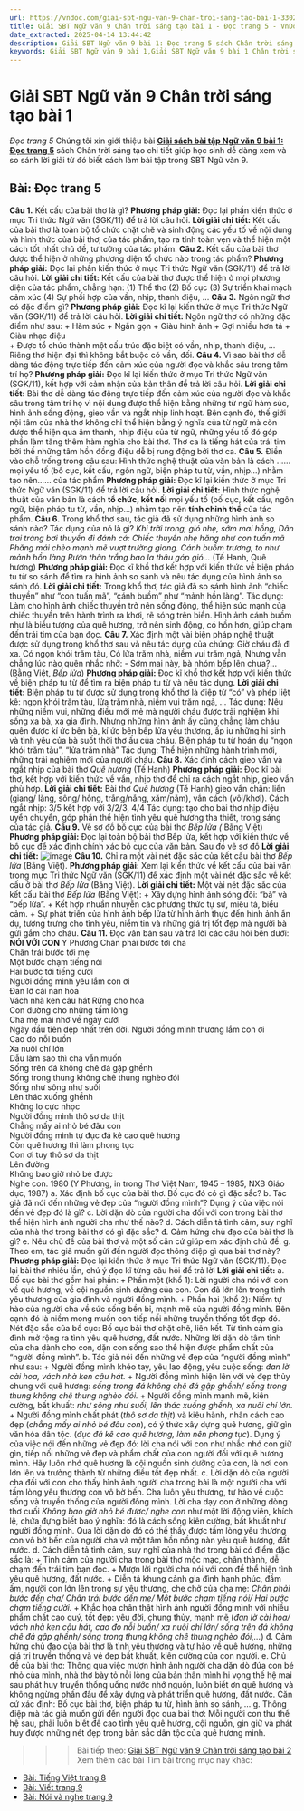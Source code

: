 ```yaml
---
url: https://vndoc.com/giai-sbt-ngu-van-9-chan-troi-sang-tao-bai-1-330252
title: Giải SBT Ngữ văn 9 Chân trời sáng tạo bài 1 - Đọc trang 5 - VnDoc.com
date_extracted: 2025-04-14 13:44:42
description: Giải SBT Ngữ văn 9 bài 1: Đọc trang 5 sách Chân trời sáng tạo có đáp án chi tiết cho các bạn cùng tham khảo.
keywords: Giải SBT Ngữ văn 9 bài 1,Giải SBT Ngữ văn 9 bài 1 Chân trời sáng tạo,Giải sách bài tập Ngữ văn CTST lớp 9,Ngữ văn lớp 9 Chân trời sáng tạo,giải bài tập ngữ văn lớp 9,bài Đọc trang 5,giải SBT ngữ văn 9 CTST trang 5
---
```


# Giải SBT Ngữ văn 9 Chân trời sáng tạo bài 1
 _Đọc trang 5_
Chúng tôi xin giới thiệu bài [**Giải sách bài tập Ngữ văn 9 bài 1: Đọc trang 5**](<https://vndoc.com/giai-sbt-ngu-van-9-chan-troi-sang-tao-bai-1-330252>) sách Chân trời sáng tạo chi tiết giúp học sinh dễ dàng xem và so sánh lời giải từ đó biết cách làm bài tập trong SBT Ngữ văn 9.
## Bài: Đọc trang 5
**Câu 1.** Kết cấu của bài thơ là gì?
**Phương pháp giải:**
Đọc lại phần kiến thức ở mục Tri thức Ngữ văn \(SGK/11\) để trả lời câu hỏi.
**Lời giải chi tiết:**
Kết cấu của bài thơ là toàn bộ tổ chức chặt chẽ và sinh động các yếu tố về nội dung và hình thức của bài thơ, của tác phẩm, tạo ra tính toàn vẹn và thể hiện một cách tốt nhất chủ đề, tư tưởng của tác phẩm.
**Câu 2.** Kết cấu của bài thơ được thể hiện ở những phương diện tổ chức nào trong tác phẩm?
**Phương pháp giải:**
Đọc lại phần kiến thức ở mục Tri thức Ngữ văn \(SGK/11\) để trả lời câu hỏi.
**Lời giải chi tiết:**
Kết cấu của bài thơ được thể hiện ở mọi phương diện của tác phẩm, chẳng hạn:
\(1\) Thể thơ
\(2\) Bố cục
\(3\) Sự triển khai mạch cảm xúc
\(4\) Sự phối hợp của vần, nhịp, thanh điệu, ...
**Câu 3.** Ngôn ngữ thơ có đặc điểm gì?
**Phương pháp giải:**
Đọc kĩ lại kiến thức ở mục Tri thức Ngữ văn \(SGK/11\) để trả lời câu hỏi.
**Lời giải chi tiết:**
Ngôn ngữ thơ có những đặc điểm như sau:
\+ Hàm súc
\+ Ngắn gọn
\+ Giàu hình ảnh
\+ Gợi nhiều hơn tả
\+ Giàu nhạc điệu  
\+ Được tổ chức thành một cấu trúc đặc biệt có vần, nhịp, thanh điệu, …
Riêng thơ hiện đại thì không bắt buộc có vần, đối.
**Câu 4.** Vì sao bài thơ dễ dàng tác động trực tiếp đến cảm xúc của người đọc và khắc sâu trong tâm trí họ?
**Phương pháp giải:**
Đọc kĩ lại kiến thức ở mục Tri thức Ngữ văn \(SGK/11\), kết hợp với cảm nhận của bản thân để trả lời câu hỏi.
**Lời giải chi tiết:**
Bài thơ dễ dàng tác động trực tiếp đến cảm xúc của người đọc và khắc sâu trong tâm trí họ vì nội dung được thể hiện bằng những từ ngữ hàm súc, hình ảnh sống động, gieo vần và ngắt nhịp linh hoạt. Bên cạnh đó, thế giới nội tâm của nhà thơ không chỉ thể hiện bằng ý nghĩa của từ ngữ mà còn được thể hiện qua âm thanh, nhịp điệu của từ ngữ, những yếu tố đó góp phần làm tăng thêm hàm nghĩa cho bài thơ. Thơ ca là tiếng hát của trái tim bởi thế những tâm hồn đồng điệu dễ bị rung động bởi thơ ca.
**Câu 5.** Điền vào chỗ trống trong câu sau:
Hình thức nghệ thuật của văn bản là cách …… mọi yếu tố \(bố cục, kết cấu, ngôn ngữ, biện pháp tu từ, vần, nhịp…\) nhằm tạo nên…… của tác phẩm
**Phương pháp giải:**
Đọc kĩ lại kiến thức ở mục Tri thức Ngữ văn \(SGK/11\) để trả lời câu hỏi.
**Lời giải chi tiết:**
Hình thức nghệ thuật của văn bản là cách **tổ chức, kết nối** mọi yếu tố \(bố cục, kết cấu, ngôn ngữ, biện pháp tu từ, vần, nhịp…\) nhằm tạo nên **tính chỉnh thể** của tác phẩm.
**Câu 6.** Trong khổ thơ sau, tác giả đã sử dụng những hình ảnh so sánh nào? Tác dụng của nó là gì?
_Khi trời trong, gió nhẹ, sớm mai hồng,_
_Dân trai tráng bơi thuyền đi đánh cá:_
_Chiếc thuyền nhẹ hăng như con tuấn mã_
 _Phăng mái chèo mạnh mẽ vượt trường giang._
_Cánh buồm trương, to như mảnh hồn làng_
 _Rướn thân trắng bao la thâu góp gió..._
\(Tế Hanh, Quê hương\)
**Phương pháp giải:**
Đọc kĩ khổ thơ kết hợp với kiến thức về biện pháp tu từ so sánh để tìm ra hình ảnh so sánh và nêu tác dụng của hình ảnh so sánh đó.
**Lời giải chi tiết:**
Trong khổ thơ, tác giả đã so sánh hình ảnh “chiếc thuyền” như “con tuấn mã”, “cánh buồm” như “mảnh hồn làng”.
Tác dụng: Làm cho hình ảnh chiếc thuyền trở nên sống động, thể hiện sức mạnh của chiếc thuyền trên hành trình ra khơi, rẽ sóng trên biển. Hình ảnh cánh buồm như là biểu tượng của quê hương, trở nên sinh động, có hồn hơn, giúp chạm đến trái tim của bạn đọc.
**Câu 7.** Xác định một vài biện pháp nghệ thuật được sử dụng trong khổ thơ sau và nêu tác dụng của chúng:
Giờ cháu đã đi xa. Có ngọn khói trăm tàu,
Có lửa trăm nhà, niềm vui trăm ngả,
Nhưng vẫn chẳng lúc nào quên nhắc nhở:
\- Sớm mai này, bà nhóm bếp lên chưa?...
\(Bằng Việt, _Bếp lửa_\)
**Phương pháp giải:**
Đọc kĩ khổ thơ kết hợp với kiến thức về biện pháp tu từ để tìm ra biện pháp tu từ và nêu tác dụng.
**Lời giải chi tiết:**
Biện pháp tu từ được sử dụng trong khổ thơ là điệp từ “có” và phép liệt kê: ngọn khói trăm tàu, lửa trăm nhà, niềm vui trăm ngả, …
Tác dụng: Nêu những niềm vui, những điều mới mẻ mà người cháu được trải nghiệm khi sống xa bà, xa gia đình. Nhưng những hình ảnh ấy cũng chẳng làm cháu quên được kí ức bên bà, kí ức bên bếp lửa yêu thương, ấp iu những hi sinh và tình yêu của bà suốt thời thơ ấu của cháu.
Biện pháp tu từ hoán dụ “ngọn khói trăm tàu”, “lửa trăm nhà”
Tác dụng: Thể hiện những hành trình mới, những trải nghiệm mới của người cháu.
**Câu 8.** Xác định cách gieo vần và ngắt nhịp của bài thơ _Quê hương_ \(Tế Hanh\)
**Phương pháp giải:**
Đọc kĩ bài thơ, kết hợp với kiến thức về vần, nhịp thơ để chỉ ra cách ngắt nhịp, gieo vần phù hợp.
**Lời giải chi tiết:**
Bài thơ _Quê hương_ \(Tế Hanh\) gieo vần chân: liền \(giang/ làng, sông/ hồng, trắng/nắng, xăm/nằm\), vần cách \(vôi/khơi\).
Cách ngắt nhịp: 3/5 kết hợp với 3/2/3, 4/4
Tác dụng: tạo cho bài thơ nhịp điệu uyển chuyển, góp phần thể hiện tình yêu quê hương tha thiết, trong sáng của tác giả.
**Câu 9.** Vẽ sơ đồ bố cục của bài thơ _Bếp lửa \(_ Bằng Việt\)
**Phương pháp giải:**
Đọc lại toàn bộ bài thơ Bếp lửa, kết hợp với kiến thức về bố cục để xác định chính xác bố cục của văn bản. Sau đó vẽ sơ đồ
**Lời giải chi tiết:**
![image](https://i.vdoc.vn/data/image/2024/10/22/2024-02-26-142016.jpg)
**Câu 10.** Chỉ ra một vài nét đặc sắc của kết cấu bài thơ _Bếp lửa_ \(Bằng Việt\).
**Phương pháp giải:**
Xem lại kiến thức về kết cấu của bài văn trong mục Tri thức Ngữ văn \(SGK/11\) để xác định một vài nét đặc sắc về kết cấu ở bài thơ _Bếp lửa_ \(Bằng Việt\).
**Lời giải chi tiết:**
Một vài nét đặc sắc của kết cấu bài thơ _Bếp lửa_ \(Bằng Việt\):
\+ Xây dựng hình ảnh sóng đôi: “bà” và “bếp lửa”.
\+ Kết hợp nhuần nhuyễn các phương thức tự sự, miêu tả, biểu cảm.
\+ Sự phát triển của hình ảnh bếp lửa từ hình ảnh thực đến hình ảnh ẩn dụ, tượng trưng cho tình yêu, niềm tin và những giá trị tốt đẹp mà người bà gửi gắm cho cháu.
**Câu 11.** Đọc văn bản sau và trả lời các câu hỏi bên dưới:
**NÓI VỚI CON**
Y Phương
Chân phải bước tới cha  
Chân trái bước tới mẹ  
Một bước chạm tiếng nói  
Hai bước tới tiếng cười  
Người đồng mình yêu lắm con ơi  
Đan lờ cài nan hoa  
Vách nhà ken câu hát
Rừng cho hoa  
Con đường cho những tấm lòng  
Cha mẹ mãi nhớ về ngày cưới  
Ngày đầu tiên đẹp nhất trên đời.
Người đồng mình thương lắm con ơi  
Cao đo nỗi buồn  
Xa nuôi chí lớn  
Dẫu làm sao thì cha vẫn muốn  
Sống trên đá không chê đá gập ghềnh  
Sống trong thung không chê thung nghèo đói  
Sống như sông như suối  
Lên thác xuống ghềnh  
Không lo cực nhọc  
Người đồng mình thô sơ da thịt  
Chẳng mấy ai nhỏ bé đâu con  
Người đồng mình tự đục đá kê cao quê hương  
Còn quê hương thì làm phong tục  
Con ơi tuy thô sơ da thịt  
Lên đường  
Không bao giờ nhỏ bé được  
Nghe con.
1980
\(Y Phương, in trong Thơ Việt Nam, 1945 – 1985, NXB Giáo dục, 1987\)
a. Xác định bố cục của bài thơ. Bố cục đó có gì đặc sắc?
b. Tác giả đã nói đến những vẻ đẹp của “người đồng mình”? Dụng ý của việc nói đến vẻ đẹp đó là gì?
c. Lời dặn dò của người cha đối với con trong bài thơ thể hiện hình ảnh người cha như thế nào?
d. Cách diễn tả tình cảm, suy nghĩ của nhà thơ trong bài thơ có gì đặc sắc?
đ. Cảm hứng chủ đạo của bài thơ là gì?
e. Nêu chủ đề của bài thơ và một số căn cứ giúp em xác định chủ đề.
g. Theo em, tác giả muốn gửi đến người đọc thông điệp gì qua bài thơ này?
**Phương pháp giải:**
Đọc lại kiến thức ở mục Tri thức Ngữ văn \(SGK/11\).
Đọc lại bài thơ nhiều lần, chú ý đọc kĩ từng câu hỏi để trả lời
**Lời giải chi tiết:**
a. Bố cục bài thơ gồm hai phần:
\+ Phần một \(khổ 1\): Lời người cha nói với con về quê hương, về cội nguồn sinh dưỡng của con. Con đã lớn lên trong tình yêu thương của gia đình và người đồng mình.
\+ Phần hai \(khổ 2\): Niềm tự hào của người cha về sức sống bền bỉ, mạnh mẽ của người đồng mình. Bên cạnh đó là niềm mong muốn con tiếp nối những truyền thống tốt đẹp đó.
Nét đặc sắc của bố cục: Bố cục bài thơ chặt chẽ, liên kết. Từ tình cảm gia đình mở rộng ra tình yêu quê hương, đất nước. Những lời dặn dò tâm tình của cha dành cho con, dặn con sống sao thể hiện được phẩm chất của “người đồng mình”.
b. Tác giả nói đến những vẻ đẹp của “người đồng mình” như sau:
\+ Người đồng mình khéo tay, yêu lao động, yêu cuộc sống: _đan lờ cài hoa, vách nhà ken câu hát._
\+ Người đồng mình hiện lên với vẻ đẹp thủy chung với quê hương: _sống trong đá không chê đá gập ghềnh/ sống trong thung không chê thung nghèo đói._
\+ Người đồng mình mạnh mẽ, kiên cường, bất khuất: _như sông như suối, lên thác xuống ghềnh, xa nuôi chí lớn._
\+ Người đồng mình chất phát \(_thô sơ da thịt_\) và kiêu hãnh, nhân cách cao đẹp \(_chẳng mấy ai nhỏ bé đâu con_\), có ý thức xây dựng quê hương, giữ gìn văn hóa dân tộc. \(_đục đá kê cao quê hương, làm nên phong tục_\).
Dụng ý của việc nói đến những vẻ đẹp đó: lời cha nói với con như nhắc nhớ con giữ gìn, tiếp nối những vẻ đẹp và phẩm chất của con người đối với quê hương mình. Hãy luôn nhớ quê hương là cội nguồn sinh dưỡng của con, là nơi con lớn lên và trưởng thành từ những điều tốt đẹp nhất.
c. Lời dặn dò của người cha đối với con cho thấy hình ảnh người cha trong bài là một người cha với tấm lòng yêu thương con vô bờ bến. Cha luôn yêu thương, tự hào về cuộc sống và truyền thống của người đồng mình. Lời cha dạy con ở những dòng thơ cuối _Không bao giờ nhỏ bé được/ nghe con_ như một lời động viên, khích lệ, chứa đựng biết bao ý nghĩa: đó là cách sống kiên cường, bất khuất như người đồng mình. Qua lời dặn dò đó có thể thấy được tấm lòng yêu thương con vô bờ bến của người cha và một tâm hồn nồng nàn yêu quê hương, đất nước.
d. Cách diễn tả tình cảm, suy nghĩ của nhà thơ trong bài có điểm đặc sắc là:
\+ Tình cảm của người cha trong bài thơ mộc mạc, chân thành, dễ chạm đến trái tim bạn đọc.
\+ Mượn lời người cha nói với con để thể hiện tình yêu quê hương, đất nước.
\+ Diễn tả khung cảnh gia đình hạnh phúc, đầm ấm, người con lớn lên trong sự yêu thương, che chở của cha mẹ: _Chân phải bước đến cha/ Chân trái bước đến mẹ/ Một bước chạm tiếng nói/ Hai bước chạm tiếng cười._
\+ Khắc họa chân thật hình ảnh người đồng mình với nhiều phẩm chất cao quý, tốt đẹp: yêu đời, chung thủy, mạnh mẽ \(_đan lờ cài hoa/ vách nhà ken câu hát, cao đo nỗi buồn/ xa nuôi chí lớn/ sống trên đá không chê đá gập ghềnh/ sống trong thung không chê thung nghèo đói,…_\)
đ. Cảm hứng chủ đạo của bài thơ là tình yêu thương và tự hào về quê hương, những giá trị truyền thống và vẻ đẹp bất khuất, kiên cường của con người.
e. Chủ đề của bài thơ: Thông qua việc mượn hình ảnh người cha dặn dò đứa con bé nhỏ của mình, nhà thơ bày tỏ nỗi lòng của bản thân mình hi vọng thế hệ mai sau phát huy truyền thống uống nước nhớ nguồn, luôn biết ơn quê hương và không ngừng phấn đấu để xây dựng và phát triển quê hương, đất nước.
Căn cứ xác định: Bố cục bài thơ, biện pháp tu từ, hình ảnh so sánh, ...
g. Thông điệp mà tác giả muốn gửi đến người đọc qua bài thơ: Mỗi người con thu thế hệ sau, phải luôn biết đề cao tình yêu quê hương, cội nguồn, gìn giữ và phát huy được những nét đẹp trong bản sắc dân tộc của quê hương mình.
>>> Bài tiếp theo: [Giải SBT Ngữ văn 9 Chân trời sáng tạo bài 2](<https://vndoc.com/giai-sbt-ngu-van-9-chan-troi-sang-tao-bai-2-330253>)
Xem thêm các bài Tìm bài trong mục này khác:
  * [Bài: Tiếng Việt trang 8](</giai-sbt-ngu-van-9-chan-troi-sang-tao-bai-2-330253>)
  * [Bài: Viết trang 9](</giai-sbt-ngu-van-9-chan-troi-sang-tao-bai-3-330259>)
  * [Bài: Nói và nghe trang 9](</giai-sbt-ngu-van-9-chan-troi-sang-tao-bai-4-330262>)

